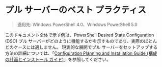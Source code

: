 # プル サーバーのベスト プラクティス

>適用先: Windows PowerShell 4.0、Windows PowerShell 5.0

このドキュメント全体で示す例は、PowerShell Desired State Configuration (DSC) プル サーバーがどのように機能するかを示すものであり、実際のほとんどのケースには適しません。 現実的な展開でプル サーバーをセットアップする方法の詳細については、「[Configuration Planning and Installation Guide (構成の計画とインストール ガイド)](https://github.com/PowerShell/Whitepapers/blob/master/PullServerCPIG/PullServerCPIG.md)」を参照してください。<!--HONumber=Feb16_HO4-->
